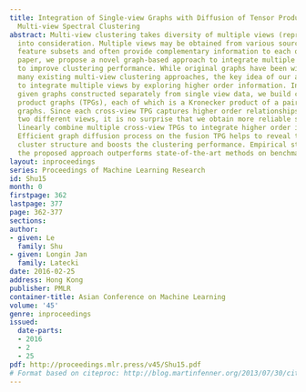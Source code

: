 ```yaml
---
title: Integration of Single-view Graphs with Diffusion of Tensor Product Graphs for
  Multi-view Spectral Clustering
abstract: Multi-view clustering takes diversity of multiple views (representations)
  into consideration. Multiple views may be obtained from various sources or different
  feature subsets and often provide complementary information to each other. In this
  paper, we propose a novel graph-based approach to integrate multiple representations
  to improve clustering performance. While original graphs have been widely used in
  many existing multi-view clustering approaches, the key idea of our approach is
  to integrate multiple views by exploring higher order information. In particular,
  given graphs constructed separately from single view data, we build cross-view tensor
  product graphs (TPGs), each of which is a Kronecker product of a pair of single-view
  graphs. Since each cross-view TPG captures higher order relationships of data under
  two different views, it is no surprise that we obtain more reliable similarities.  We
  linearly combine multiple cross-view TPGs to integrate higher order information.
  Efficient graph diffusion process on the fusion TPG helps to reveal the underlying
  cluster structure and boosts the clustering performance. Empirical study shows that
  the proposed approach outperforms state-of-the-art methods on benchmark datasets.
layout: inproceedings
series: Proceedings of Machine Learning Research
id: Shu15
month: 0
firstpage: 362
lastpage: 377
page: 362-377
sections: 
author:
- given: Le
  family: Shu
- given: Longin Jan
  family: Latecki
date: 2016-02-25
address: Hong Kong
publisher: PMLR
container-title: Asian Conference on Machine Learning
volume: '45'
genre: inproceedings
issued:
  date-parts:
  - 2016
  - 2
  - 25
pdf: http://proceedings.mlr.press/v45/Shu15.pdf
# Format based on citeproc: http://blog.martinfenner.org/2013/07/30/citeproc-yaml-for-bibliographies/
---
```

